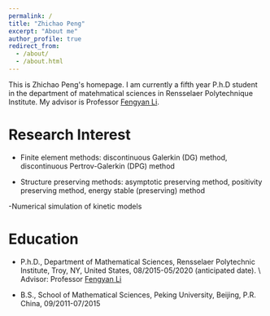 ```yaml
---
permalink: /
title: "Zhichao Peng"
excerpt: "About me"
author_profile: true
redirect_from: 
  - /about/
  - /about.html
---
```

This is Zhichao Peng's homepage. I am currently a fifth year P.h.D student in the department of matehmatical sciences in Rensselaer Polytechnique Institute. My advisor is Professor [Fengyan Li](https://homepages.rpi.edu/~lif/).

Research Interest 
======
- Finite element methods: discontinuous Galerkin (DG) method, discontinuous Pertrov-Galerkin (DPG) method

- Structure preserving methods: asymptotic preserving method, positivity preserving method,
energy stable (preserving) method

-Numerical simulation of kinetic models

Education 
======
- P.h.D., Department of Mathematical Sciences, Rensselaer Polytechnic Institute,
Troy, NY, United States, 08/2015-05/2020 (anticipated date). \\
Advisor: Professor [Fengyan Li](https://homepages.rpi.edu/~lif/)

- B.S., School of Mathematical Sciences, Peking University, Beijing, P.R. China,
09/2011-07/2015

